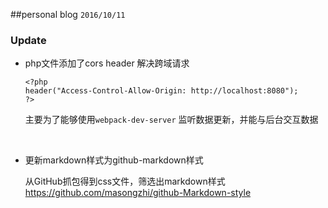 ##personal blog 
`2016/10/11`

### Update

* php文件添加了cors header 解决跨域请求

  ```
  <?php
  header("Access-Control-Allow-Origin: http://localhost:8080");
  ?>
  ```

  主要为了能够使用`webpack-dev-server` 监听数据更新，并能与后台交互数据

  ​

* 更新markdown样式为github-markdown样式

  从GitHub抓包得到css文件，筛选出markdown样式<https://github.com/masongzhi/github-Markdown-style>

